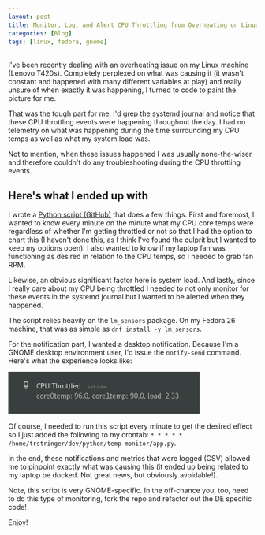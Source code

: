```yaml
---
layout: post
title: Monitor, Log, and Alert CPU Throttling from Overheating on Linux
categories: [Blog]
tags: [linux, fedora, gnome]
---
```


I've been recently dealing with an overheating issue on my Linux machine (Lenovo T420s). Completely perplexed on what was causing it (it wasn't constant and happened with many different variables at play) and really unsure of when exactly it was happening, I turned to code to paint the picture for me.

That was the tough part for me. I'd grep the systemd journal and notice that these CPU throttling events were happening throughout the day. I had no telemetry on what was happening during the time surrounding my CPU temps as well as what my system load was.

Not to mention, when these issues happened I was usually none-the-wiser and therefore couldn't do any troubleshooting during the CPU throttling events.

## Here's what I ended up with

I wrote a [Python script (GitHub)](https://github.com/trstringer/linux-core-temperature-monitor) that does a few things. First and foremost, I wanted to know every minute on the minute what my CPU core temps were regardless of whether I'm getting throttled or not so that I had the option to chart this (I haven't done this, as I think I've found the culprit but I wanted to keep my options open). I also wanted to know if my laptop fan was functioning as desired in relation to the CPU temps, so I needed to grab fan RPM.

Likewise, an obvious significant factor here is system load. And lastly, since I really care about my CPU being throttled I needed to not only monitor for these events in the systemd journal but I wanted to be alerted when they happened.

The script relies heavily on the `lm_sensors` package. On my Fedora 26 machine, that was as simple as `dnf install -y lm_sensors`.

For the notification part, I wanted a desktop notification. Because I'm a GNOME desktop environment user, I'd issue the `notify-send` command. Here's what the experience looks like:

![CPU throttled notification](/images/cpu-throttled.png)

Of course, I needed to run this script every minute to get the desired effect so I just added the following to my crontab: `* * * * * /home/trstringer/dev/python/temp-monitor/app.py`.

In the end, these notifications and metrics that were logged (CSV) allowed me to pinpoint exactly what was causing this (it ended up being related to my laptop be docked. Not great news, but obviously avoidable!).

Note, this script is very GNOME-specific. In the off-chance you, too, need to do this type of monitoring, fork the repo and refactor out the DE specific code!

Enjoy!
